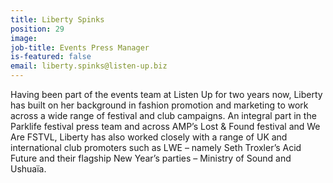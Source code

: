 ```yaml
---
title: Liberty Spinks
position: 29
image: 
job-title: Events Press Manager
is-featured: false
email: liberty.spinks@listen-up.biz
---
```


Having been part of the events team at Listen Up for two years now, Liberty has built on her background in fashion promotion and marketing to work across a wide range of festival and club campaigns. An integral part in the Parklife festival press team and across AMP’s Lost & Found festival and We Are FSTVL, Liberty has also worked closely with a range of UK and international club promoters such as LWE – namely Seth Troxler’s Acid Future and their flagship New Year’s parties – Ministry of Sound and Ushuaïa.